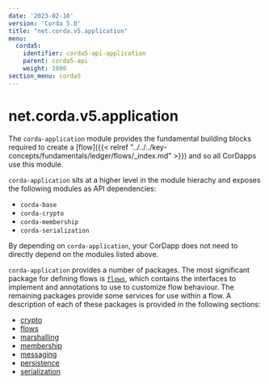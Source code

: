 ```yaml
---
date: '2023-02-10'
version: 'Corda 5.0'
title: "net.corda.v5.application"
menu:
  corda5:
    identifier: corda5-api-application
    parent: corda5-api
    weight: 1000
section_menu: corda5
---
```

# net.corda.v5.application
The `corda-application` module provides the fundamental building blocks required to create a [flow]({{< relref "../../../key-concepts/fundamentals/ledger/flows/_index.md" >}}) and so all CorDapps use this module.

`corda-application` sits at a higher level in the module hierachy and exposes the following modules as API dependencies:

- `corda-base`
- `corda-crypto`
- `corda-membership`
- `corda-serialization`

By depending on `corda-application`, your CorDapp does not need to directly depend on the modules listed above.

`corda-application` provides a number of packages. The most significant package for defining flows is <a href="flows.md">`flows`</a>, which contains the interfaces to implement and annotations to use to customize flow behaviour. The remaining packages provide some services for use within a flow. A description of each of these packages is provided in the following sections:
* [crypto](crypto.md)
* [flows](flows.md)
* [marshalling](marshalling.md)
* [membership](membership.md)
* [messaging](messaging.md)
* [persistence](persistence.md)
* [serialization](serialization.md)
